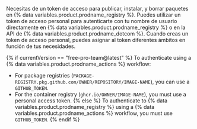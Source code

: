 Necesitas de un token de acceso para publicar, instalar, y borrar paquetes en {% data variables.product.prodname_registry %}. Puedes utilizar un token de acceso personal para autenticarte con tu nombre de usuario directamente en {% data variables.product.prodname_registry %} o en la API de {% data variables.product.prodname_dotcom %}. Cuando creas un token de acceso personal, puedes asignar al token diferentes ámbitos en función de tus necesidades.

{% if currentVersion == "free-pro-team@latest" %}
To authenticate using a {% data variables.product.prodname_actions %} workflow:
- For package registries (`PACKAGE-REGISTRY.pkg.github.com/OWNER/REPOSITORY/IMAGE-NAME`), you can use a `GITHUB_TOKEN`.
- For the container registry (`ghcr.io/OWNER/IMAGE-NAME`), you must use a personal access token.
{% else %}
To authenticate to {% data variables.product.prodname_registry %} using a {% data variables.product.prodname_actions %} workflow, you must use `GITHUB_TOKEN`.
{% endif %}
